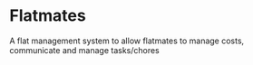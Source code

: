 # Flatmates
A flat management system to allow flatmates to manage costs, communicate and manage tasks/chores
